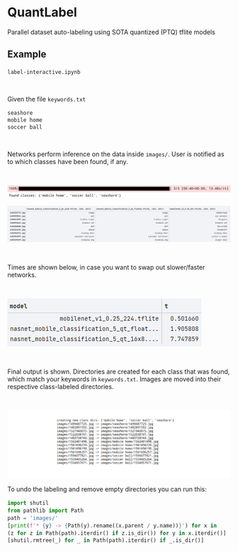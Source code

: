 # QuantLabel

Parallel dataset auto-labeling using SOTA quantized (PTQ) tflite models

## Example

`label-interactive.ipynb`

<br>

Given the file `keywords.txt`

```
seashore
mobile home
soccer ball
```

<br>


Networks perform inference on the data inside `images/`. User is notified as to which classes have been found, if any.

<br>


![](resources/found_images.png)

![](resources/df.png)

<br>


Times are shown below, in case you want to swap out slower/faster networks.

<br>


![](resources/times.png)

<br>


Final output is shown. Directories are created for each class that was found, which match your keywords
in `keywords.txt`. Images are moved into their respective class-labeled directories.

<br>

![](resources/output.png)

To undo the labeling and remove empty directories you can run this:
```python
import shutil
from pathlib import Path
path = 'images/'
[print(f'* {y} -> {Path(y).rename((x.parent / y.name))}') for x in
(z for z in Path(path).iterdir() if z.is_dir()) for y in x.iterdir()]
[shutil.rmtree(_) for _ in Path(path).iterdir() if _.is_dir()]
```
